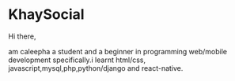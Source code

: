# KhaySocial

Hi there,

am caleepha a student and a beginner in programming web/mobile development specifically.i learnt html/css, javascript,mysql,php,python/django and react-native.
